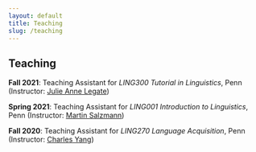 ```yaml
---
layout: default
title: Teaching
slug: /teaching
---
```


## Teaching

**Fall 2021**: Teaching Assistant for *LING300 Tutorial in Linguistics*, Penn (Instructor: <a href="https://www.ling.upenn.edu/~jlegate/">Julie Anne Legate</a>)

**Spring 2021**: Teaching Assistant for *LING001 Introduction to Linguistics*, Penn (Instructor: <a href="https://www.martinsalzmann.com">Martin Salzmann</a>)

**Fall 2020**: Teaching Assistant for *LING270 Language Acquisition*, Penn (Instructor: <a href="https://www.ling.upenn.edu/~ycharles/">Charles Yang</a>)


<br />
<br />
